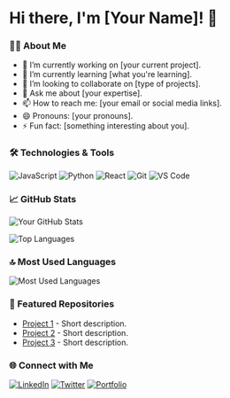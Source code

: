 # Hi there, I'm [Your Name]! 👋

### 👨‍💻 About Me

- 🔭 I’m currently working on [your current project].
- 🌱 I’m currently learning [what you're learning].
- 👯 I’m looking to collaborate on [type of projects].
- 💬 Ask me about [your expertise].
- 📫 How to reach me: [your email or social media links].
- 😄 Pronouns: [your pronouns].
- ⚡ Fun fact: [something interesting about you].

### 🛠️ Technologies & Tools

![JavaScript](https://img.shields.io/badge/-JavaScript-F7DF1E?style=flat&logo=javascript&logoColor=black)
![Python](https://img.shields.io/badge/-Python-3776AB?style=flat&logo=python&logoColor=white)
![React](https://img.shields.io/badge/-React-61DAFB?style=flat&logo=react&logoColor=black)
![Git](https://img.shields.io/badge/-Git-F05032?style=flat&logo=git&logoColor=white)
![VS Code](https://img.shields.io/badge/-VS%20Code-007ACC?style=flat&logo=visual-studio-code&logoColor=white)

### 📈 GitHub Stats

![Your GitHub Stats](https://github-readme-stats.vercel.app/api?username=yourusername&show_icons=true&theme=radical)

![Top Languages](https://github-readme-stats.vercel.app/api/top-langs/?username=yourusername&layout=compact&theme=radical)

### 🔝 Most Used Languages

![Most Used Languages](https://github-readme-stats.vercel.app/api/top-langs/?username=yourusername&layout=compact&theme=radical)

### 📂 Featured Repositories

- [Project 1](https://github.com/yourusername/project1) - Short description.
- [Project 2](https://github.com/yourusername/project2) - Short description.
- [Project 3](https://github.com/yourusername/project3) - Short description.

### 🌐 Connect with Me

[![LinkedIn](https://img.shields.io/badge/-LinkedIn-0077B5?style=flat&logo=linkedin&logoColor=white)](https://linkedin.com/in/yourprofile)
[![Twitter](https://img.shields.io/badge/-Twitter-1DA1F2?style=flat&logo=twitter&logoColor=white)](https://twitter.com/yourprofile)
[![Portfolio](https://img.shields.io/badge/-Portfolio-FF5722?style=flat&logo=google-chrome&logoColor=white)](https://yourportfolio.com)
